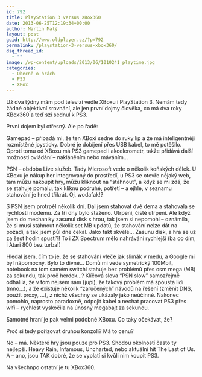 ```yaml
---
id: 792
title: PlayStation 3 versus XBox360
date: 2013-06-25T12:19:34+00:00
author: Martin Malý
layout: post
guid: http://www.oldplayer.cz/?p=792
permalink: /playstation-3-versus-xbox360/
dsq_thread_id:
  - ""
image: /wp-content/uploads/2013/06/1010241_playtime.jpg
categories:
  - Obecně o hrách
  - PS3
  - XBox
---
```

Už dva týdny mám pod televizí vedle XBoxu i PlayStation 3. Nemám tedy žádné objektivní srovnání, ale jen první dojmy člověka, co má dva roky XBox360 a teď szi sednul k PS3.

<!--more-->

První dojem byl otřesný. Ale po řadě:

Gamepad &#8211; připadá mi, že ten XBoxí sedne do ruky líp a že má inteligentněji rozmístěné joysticky. Dobré je dobíjení přes USB kabel, to mě potěšilo. Oproti tomu od XBoxu má PS3 gamepad i akcelerometr, takže přidává další možnosti ovládání &#8211; nakláněním nebo máváním&#8230;

PSN &#8211; obdoba Live služeb. Tady Microsoft vede o několik koňských délek. U XBoxu je nákup her integrovaný do prostředí, u PS3 se otevře nějaký web, tam můžu nakoupit hry, můžu kliknout na &#8220;stáhnout&#8221;, a když se mi zdá, že se stahuje pomalu, tak kliknu podruhé, potřetí &#8211; a ejhle, v seznamu stahování je hned třikrát. Oj, wodafak!?

S PSN jsem protrpěl několik dní. Dal jsem stahovat dvě dema a stahovala se rychlostí modemu. Za tři dny bylo staženo. Utrpení, čisté utrpení. Ale když jsem do mechaniky zasunul disk s hrou, tak jsem si nepomohl &#8211; oznámila, že si musí stáhnout několik set MB updatů, že stahování nelze dát na pozadí, a tak jsem půl dne čekal. Jako fakt skvělé&#8230; Zasunu disk, a hra se už za šest hodin spustí?! To i ZX Spectrum mělo nahrávání rychlejší (ba co dím, i Atari 800 bez turba!)

Hledal jsem, čím to je, že se stahování vleče jak slimák v medu, a Google mi byl nápomocný. Bylo to divné&#8230; Domů mi vede symetrický 100Mbit, notebook na tom samém switchi stahuje bez problémů přes osm mega (MB) za sekundu, tak proč herdek&#8230;? Klíčová slova &#8220;PSN slow&#8221; samozřejmě odhalila, že v tom nejsem sám (jupí), že takový problém má spousta lidí (mno&#8230;), a že existuje několik &#8220;zaručených&#8221; návodů na řešení (změnit DNS, použít proxy, &#8230;), z nichž všechny se ukázaly jako neúčinné. Nakonec pomohlo, naprosto paradoxně, odpojit kabel a nechat pracovat PS3 přes wifi &#8211; rychlost vyskočila na únosný megabajt za sekundu.

Samotné hraní je pak velmi podobné XBoxu. Co taky očekávat, že?

Proč si tedy pořizovat druhou konzoli? Má to cenu?

No &#8211; má. Některé hry jsou pouze pro PS3. Shodou okolností často ty nejlepší. Heavy Rain, Infamous, Uncharted, nebo aktuální hit The Last of Us. A &#8211; ano, jsou TAK dobré, že se vyplatí si kvůli nim koupit PS3.

Na všechnpo ostatní je tu XBox360.

<div id="google_plus_one">
  <g:plusone></g:plusone>
</div>

<div id="fb_send_like">
</div>